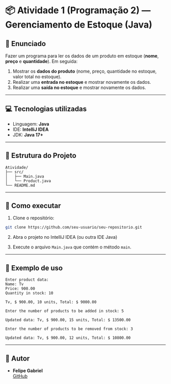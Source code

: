 # 📦 Atividade 1 (Programação 2) — Gerenciamento de Estoque (Java)

## 📝 Enunciado

Fazer um programa para ler os dados de um produto em estoque (**nome**, **preço** e **quantidade**). Em seguida:

1. Mostrar os **dados do produto** (nome, preço, quantidade no estoque, valor total no estoque).
2. Realizar uma **entrada no estoque** e mostrar novamente os dados.
3. Realizar uma **saída no estoque** e mostrar novamente os dados.

---

## 💻 Tecnologias utilizadas

- Linguagem: **Java**
- IDE: **IntelliJ IDEA**
- JDK: **Java 17+**

---

## 📁 Estrutura do Projeto

```
Atividade/
├── src/
│   ├── Main.java
│   └── Product.java
└── README.md
```

---

## 🚀 Como executar

1. Clone o repositório:
```bash
git clone https://github.com/seu-usuario/seu-repositorio.git
```

2. Abra o projeto no IntelliJ IDEA (ou outra IDE Java)

3. Execute o arquivo `Main.java` que contém o método `main`.

---

## 📌 Exemplo de uso

```
Enter product data:
Name: Tv
Price: 900.00
Quantity in stock: 10

Tv, $ 900.00, 10 units, Total: $ 9000.00

Enter the number of products to be added in stock: 5

Updated data: Tv, $ 900.00, 15 units, Total: $ 13500.00

Enter the number of products to be removed from stock: 3

Updated data: Tv, $ 900.00, 12 units, Total: $ 10800.00
```

---

## 👤 Autor

- **Felipe Gabriel**  
  [GitHub](https://github.com/22felipe)
